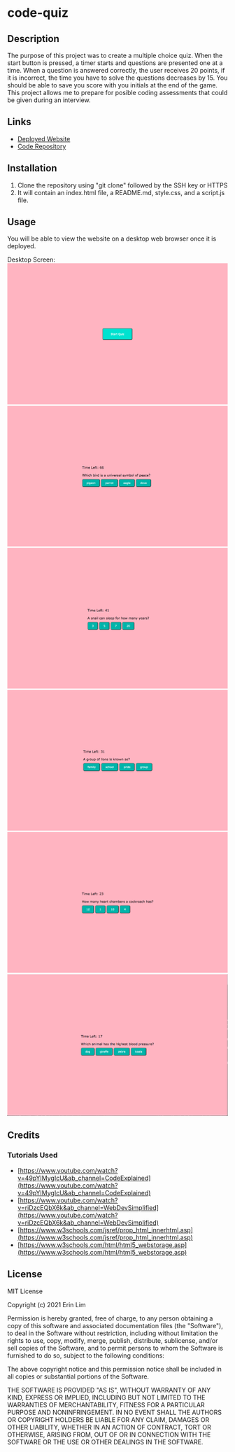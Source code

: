# code-quiz

## Description

The purpose of this project was to create a multiple choice quiz. When the start button is pressed, a timer starts and questions are presented one at a time. When a question is answered correctly, the user receives 20 points, if it is incorrect, the time you have to solve the questions decreases by 15. You should be able to save you score with you initials at the end of the game. This project allows me to prepare for posible coding assessments that could be given during an interview.

## Links
- [Deployed Website](https://erinlim2001.github.io/code-quiz/)
- [Code Repository](https://github.com/erinlim2001/code-quiz)

## Installation

1. Clone the repository using "git clone" followed by the SSH key or HTTPS 
2. It will contain an index.html file, a README.md, style.css, and a script.js file.

## Usage

You will be able to view the website on a desktop web browser once it is deployed.

Desktop Screen:
![Code Quiz](./assets/pg1.png)
![Code Quiz](./assets/pg2.png)
![Code Quiz](./assets/pg3.png)
![Code Quiz](./assets/pg4.png)
![Code Quiz](./assets/pg5.png)
![Code Quiz](./assets/pg6.png)

## Credits

### Tutorials Used
* [https://www.youtube.com/watch?v=49pYIMygIcU&ab_channel=CodeExplained](https://www.youtube.com/watch?v=49pYIMygIcU&ab_channel=CodeExplained)
* [https://www.youtube.com/watch?v=riDzcEQbX6k&ab_channel=WebDevSimplified](https://www.youtube.com/watch?v=riDzcEQbX6k&ab_channel=WebDevSimplified)
* [https://www.w3schools.com/jsref/prop_html_innerhtml.asp](https://www.w3schools.com/jsref/prop_html_innerhtml.asp)
* [https://www.w3schools.com/html/html5_webstorage.asp](https://www.w3schools.com/html/html5_webstorage.asp)

## License

MIT License

Copyright (c) 2021 Erin Lim

Permission is hereby granted, free of charge, to any person obtaining a copy
of this software and associated documentation files (the "Software"), to deal
in the Software without restriction, including without limitation the rights
to use, copy, modify, merge, publish, distribute, sublicense, and/or sell
copies of the Software, and to permit persons to whom the Software is
furnished to do so, subject to the following conditions:

The above copyright notice and this permission notice shall be included in all
copies or substantial portions of the Software.

THE SOFTWARE IS PROVIDED "AS IS", WITHOUT WARRANTY OF ANY KIND, EXPRESS OR
IMPLIED, INCLUDING BUT NOT LIMITED TO THE WARRANTIES OF MERCHANTABILITY,
FITNESS FOR A PARTICULAR PURPOSE AND NONINFRINGEMENT. IN NO EVENT SHALL THE
AUTHORS OR COPYRIGHT HOLDERS BE LIABLE FOR ANY CLAIM, DAMAGES OR OTHER
LIABILITY, WHETHER IN AN ACTION OF CONTRACT, TORT OR OTHERWISE, ARISING FROM,
OUT OF OR IN CONNECTION WITH THE SOFTWARE OR THE USE OR OTHER DEALINGS IN THE
SOFTWARE.